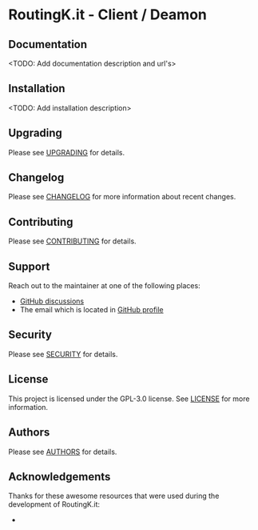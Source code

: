 # RoutingK.it - Client / Deamon


## Documentation
<TODO: Add documentation description and url's>


## Installation
<TODO: Add installation description>


## Upgrading
Please see [UPGRADING](https://github.com/RoutingK-it/rk-client/blob/main/UPGRADING.md) for details.


## Changelog
Please see [CHANGELOG](https://github.com/RoutingK-it/rk-client/blob/main/CHANGELOG.md) for more information about recent changes.


## Contributing
Please see [CONTRIBUTING](https://github.com/RoutingK-it/.github/blob/main/CONTRIBUTING.md) for details.


## Support
Reach out to the maintainer at one of the following places:

- [GitHub discussions](https://github.com/orgs/RoutingK-it/discussions)
- The email which is located in [GitHub profile](https://github.com/RoutingK-it)


## Security
Please see [SECURITY](https://github.com/RoutingK-it/rk-client?tab=security-ov-file) for details.


## License
This project is licensed under the GPL-3.0 license. See [LICENSE](https://github.com/RoutingK-it/rk-client?tab=GPL-3.0-1-ov-file) for more information.


## Authors
Please see [AUTHORS](https://github.com/RoutingK-it/rk-client/blob/main/AUTHORS) for details.


## Acknowledgements
Thanks for these awesome resources that were used during the development of RoutingK.it:
- <add external projects>
